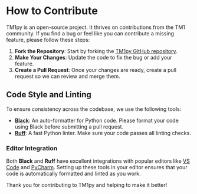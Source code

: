 # How to Contribute

TM1py is an open-source project. It thrives on contributions from the TM1 community. If you find a bug or feel like you can contribute a missing feature, please follow these steps:

1. **Fork the Repository**: Start by forking the [TM1py GitHub repository](https://github.com/cubewise-code/tm1py).
2. **Make Your Changes**: Update the code to fix the bug or add your feature.
3. **Create a Pull Request**: Once your changes are ready, create a pull request so we can review and merge them.

## Code Style and Linting

To ensure consistency across the codebase, we use the following tools:

- **[Black](https://black.readthedocs.io/en/stable/)**: An auto-formatter for Python code. Please format your code using Black before submitting a pull request.
- **[Ruff](https://beta.ruff.rs/docs/)**: A fast Python linter. Make sure your code passes all linting checks.

### Editor Integration

Both **Black** and **Ruff** have excellent integrations with popular editors like [VS Code](https://code.visualstudio.com/) and [PyCharm](https://www.jetbrains.com/pycharm/). Setting up these tools in your editor ensures that your code is automatically formatted and linted as you work.

Thank you for contributing to TM1py and helping to make it better!

